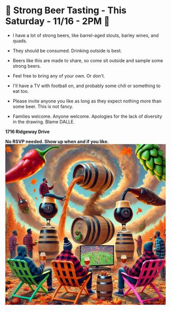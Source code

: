 
# 🍻 **Strong Beer Tasting - This Saturday -  11/16 - 2PM** 🍻

- I have a lot of strong beers, like barrel-aged stouts, barley wines, and quads.
  
- They should be consumed. Drinking outside is best.
  
- Beers like this are made to share, so come sit outside and sample some strong beers.

- Feel free to bring any of your own. Or don't. 

- I'll have a TV with football on, and probably some chili or something to eat too.

- Please invite anyone you like as long as they expect nothing more than some beer. This is not fancy.
  
- Families welcome. Anyone welcome. Apologies for the lack of diversity in the drawing. Blame DALLE.

**1716 Ridgeway Drive**



**No RSVP needed. Show up when and if you like.**
![beer](beer.jpg)


